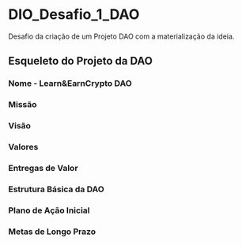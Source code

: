 # DIO_Desafio_1_DAO
Desafio da criação de um Projeto DAO com a materialização da ideia.

## Esqueleto do Projeto da DAO

### Nome - Learn&EarnCrypto DAO

### Missão

### Visão

### Valores

### Entregas de Valor

### Estrutura Básica da DAO

### Plano de Ação Inicial

### Metas de Longo Prazo